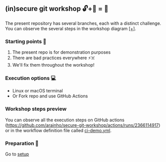 ## (in)secure git workshop 🔓+🔑 = 🔐
The present repository has several branches, each with a distinct challenge.    
You can observe the several steps in the workshop diagram [[+]](workshop_steps.png).

### Starting points 🚗 
1. The present repo is for demonstration purposes     
2. There are bad practices everywhere ⚡☠️
3. We'll fix them throughout the workshop!

### Execution options 💻
- Linux or macOS terminal 
- Or Fork repo and use GitHub Actions 

### Workshop steps preview
You can observe all the execution steps on GitHub actions (https://github.com/arainho/secure-git-workshop/actions/runs/2366114917) or in the workflow definition file called [ci-demo.yml](https://github.com/arainho/secure-git-workshop/actions/workflows/ci-demo.yml).

### Preparation 🧰
Go to [setup](https://github.com/arainho/secure-git-workshop/tree/setup) 
